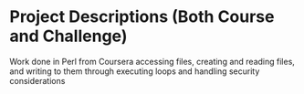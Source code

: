 # Project Descriptions (Both Course and Challenge)
Work done in Perl from Coursera accessing files, creating and reading files, and writing to them through executing loops and handling security considerations
